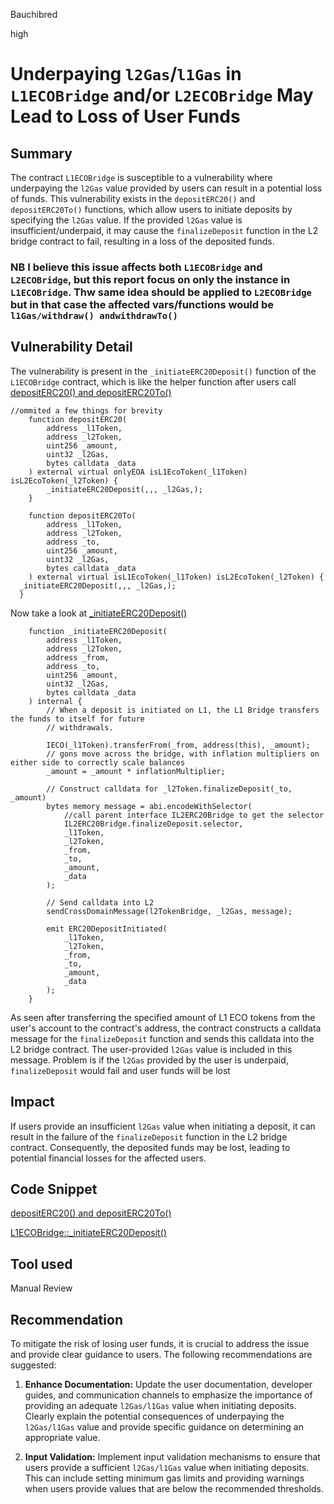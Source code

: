 Bauchibred

high

# Underpaying `l2Gas`/`l1Gas` in `L1ECOBridge` and/or `L2ECOBridge` May Lead to Loss of User Funds


## Summary

The contract `L1ECOBridge` is susceptible to a vulnerability where underpaying the `l2Gas` value provided by users can result in a potential loss of funds. This vulnerability exists in the `depositERC20()` and `depositERC20To()` functions, which allow users to initiate deposits by specifying the `l2Gas` value. If the provided `l2Gas` value is insufficient/underpaid, it may cause the `finalizeDeposit` function in the L2 bridge contract to fail, resulting in a loss of the deposited funds.

### NB I believe this issue affects both `L1ECOBridge` and `L2ECOBridge`, but this report focus on only the instance in `L1ECOBridge`. Thw same idea should be applied to `L2ECOBridge` but in that case the affected vars/functions would be `l1Gas/withdraw() andwithdrawTo()`

## Vulnerability Detail

The vulnerability is present in the `_initiateERC20Deposit()` function of the `L1ECOBridge` contract, which is like the helper function after users call [depositERC20() and depositERC20To()](https://github.com/sherlock-audit/2023-05-ecoprotocol/blob/b440f89234b806f672b9e9ad24cf70c409964db5/op-eco/contracts/bridge/L1ECOBridge.sol#L186-L229)

```solidity
//ommited a few things for brevity
    function depositERC20(
        address _l1Token,
        address _l2Token,
        uint256 _amount,
        uint32 _l2Gas,
        bytes calldata _data
    ) external virtual onlyEOA isL1EcoToken(_l1Token) isL2EcoToken(_l2Token) {
        _initiateERC20Deposit(,,, _l2Gas,);
    }

    function depositERC20To(
        address _l1Token,
        address _l2Token,
        address _to,
        uint256 _amount,
        uint32 _l2Gas,
        bytes calldata _data
    ) external virtual isL1EcoToken(_l1Token) isL2EcoToken(_l2Token) {
  _initiateERC20Deposit(,,, _l2Gas,);
  }

```

Now take a look at [\_initiateERC20Deposit()](https://github.com/sherlock-audit/2023-05-ecoprotocol/blob/b440f89234b806f672b9e9ad24cf70c409964db5/op-eco/contracts/bridge/L1ECOBridge.sol#L309-L360)

```solidity
    function _initiateERC20Deposit(
        address _l1Token,
        address _l2Token,
        address _from,
        address _to,
        uint256 _amount,
        uint32 _l2Gas,
        bytes calldata _data
    ) internal {
        // When a deposit is initiated on L1, the L1 Bridge transfers the funds to itself for future
        // withdrawals.

        IECO(_l1Token).transferFrom(_from, address(this), _amount);
        // gons move across the bridge, with inflation multipliers on either side to correctly scale balances
        _amount = _amount * inflationMultiplier;

        // Construct calldata for _l2Token.finalizeDeposit(_to, _amount)
        bytes memory message = abi.encodeWithSelector(
            //call parent interface IL2ERC20Bridge to get the selector
            IL2ERC20Bridge.finalizeDeposit.selector,
            _l1Token,
            _l2Token,
            _from,
            _to,
            _amount,
            _data
        );

        // Send calldata into L2
        sendCrossDomainMessage(l2TokenBridge, _l2Gas, message);

        emit ERC20DepositInitiated(
            _l1Token,
            _l2Token,
            _from,
            _to,
            _amount,
            _data
        );
    }
```

As seen after transferring the specified amount of L1 ECO tokens from the user's account to the contract's address, the contract constructs a calldata message for the `finalizeDeposit` function and sends this calldata into the L2 bridge contract. The user-provided `l2Gas` value is included in this message. Problem is if the `l2Gas` provided by the user is underpaid, `finalizeDeposit` would fail and user funds will be lost

## Impact

If users provide an insufficient `l2Gas` value when initiating a deposit, it can result in the failure of the `finalizeDeposit` function in the L2 bridge contract. Consequently, the deposited funds may be lost, leading to potential financial losses for the affected users.

## Code Snippet

[depositERC20() and depositERC20To()](https://github.com/sherlock-audit/2023-05-ecoprotocol/blob/b440f89234b806f672b9e9ad24cf70c409964db5/op-eco/contracts/bridge/L1ECOBridge.sol#L186-L229)

[L1ECOBridge::\_initiateERC20Deposit()](https://github.com/sherlock-audit/2023-05-ecoprotocol/blob/b440f89234b806f672b9e9ad24cf70c409964db5/op-eco/contracts/bridge/L1ECOBridge.sol#L309-L360)

## Tool used

Manual Review

## Recommendation

To mitigate the risk of losing user funds, it is crucial to address the issue and provide clear guidance to users. The following recommendations are suggested:

1. **Enhance Documentation:** Update the user documentation, developer guides, and communication channels to emphasize the importance of providing an adequate `l2Gas/l1Gas` value when initiating deposits. Clearly explain the potential consequences of underpaying the `l2Gas/l1Gas` value and provide specific guidance on determining an appropriate value.

2. **Input Validation:** Implement input validation mechanisms to ensure that users provide a sufficient `l2Gas/l1Gas` value when initiating deposits. This can include setting minimum gas limits and providing warnings when users provide values that are below the recommended thresholds.
